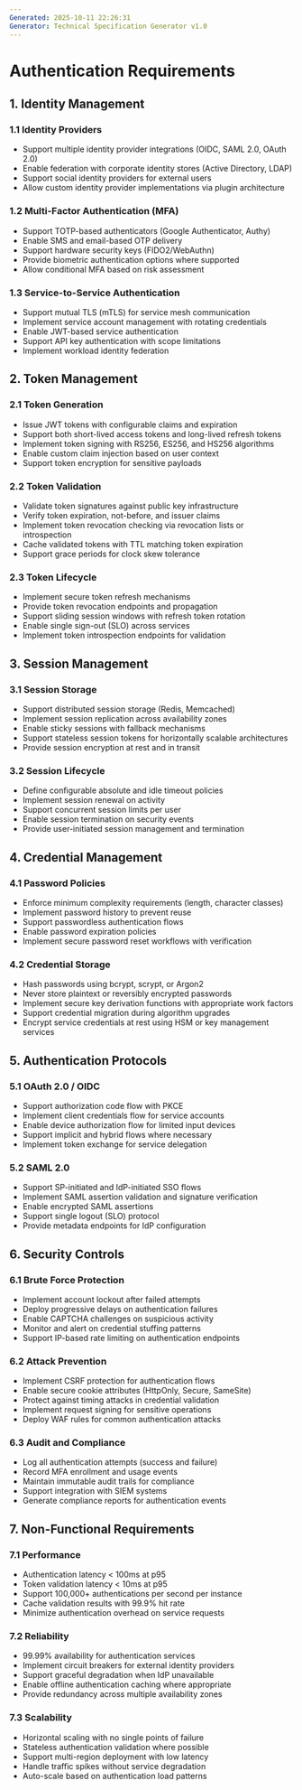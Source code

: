 ```yaml
---
Generated: 2025-10-11 22:26:31
Generator: Technical Specification Generator v1.0
---
```


# Authentication Requirements

## 1. Identity Management

### 1.1 Identity Providers
- Support multiple identity provider integrations (OIDC, SAML 2.0, OAuth 2.0)
- Enable federation with corporate identity stores (Active Directory, LDAP)
- Support social identity providers for external users
- Allow custom identity provider implementations via plugin architecture

### 1.2 Multi-Factor Authentication (MFA)
- Support TOTP-based authenticators (Google Authenticator, Authy)
- Enable SMS and email-based OTP delivery
- Support hardware security keys (FIDO2/WebAuthn)
- Provide biometric authentication options where supported
- Allow conditional MFA based on risk assessment

### 1.3 Service-to-Service Authentication
- Support mutual TLS (mTLS) for service mesh communication
- Implement service account management with rotating credentials
- Enable JWT-based service authentication
- Support API key authentication with scope limitations
- Implement workload identity federation

## 2. Token Management

### 2.1 Token Generation
- Issue JWT tokens with configurable claims and expiration
- Support both short-lived access tokens and long-lived refresh tokens
- Implement token signing with RS256, ES256, and HS256 algorithms
- Enable custom claim injection based on user context
- Support token encryption for sensitive payloads

### 2.2 Token Validation
- Validate token signatures against public key infrastructure
- Verify token expiration, not-before, and issuer claims
- Implement token revocation checking via revocation lists or introspection
- Cache validated tokens with TTL matching token expiration
- Support grace periods for clock skew tolerance

### 2.3 Token Lifecycle
- Implement secure token refresh mechanisms
- Provide token revocation endpoints and propagation
- Support sliding session windows with refresh token rotation
- Enable single sign-out (SLO) across services
- Implement token introspection endpoints for validation

## 3. Session Management

### 3.1 Session Storage
- Support distributed session storage (Redis, Memcached)
- Implement session replication across availability zones
- Enable sticky sessions with fallback mechanisms
- Support stateless session tokens for horizontally scalable architectures
- Provide session encryption at rest and in transit

### 3.2 Session Lifecycle
- Define configurable absolute and idle timeout policies
- Implement session renewal on activity
- Support concurrent session limits per user
- Enable session termination on security events
- Provide user-initiated session management and termination

## 4. Credential Management

### 4.1 Password Policies
- Enforce minimum complexity requirements (length, character classes)
- Implement password history to prevent reuse
- Support passwordless authentication flows
- Enable password expiration policies
- Implement secure password reset workflows with verification

### 4.2 Credential Storage
- Hash passwords using bcrypt, scrypt, or Argon2
- Never store plaintext or reversibly encrypted passwords
- Implement secure key derivation functions with appropriate work factors
- Support credential migration during algorithm upgrades
- Encrypt service credentials at rest using HSM or key management services

## 5. Authentication Protocols

### 5.1 OAuth 2.0 / OIDC
- Support authorization code flow with PKCE
- Implement client credentials flow for service accounts
- Enable device authorization flow for limited input devices
- Support implicit and hybrid flows where necessary
- Implement token exchange for service delegation

### 5.2 SAML 2.0
- Support SP-initiated and IdP-initiated SSO flows
- Implement SAML assertion validation and signature verification
- Enable encrypted SAML assertions
- Support single logout (SLO) protocol
- Provide metadata endpoints for IdP configuration

## 6. Security Controls

### 6.1 Brute Force Protection
- Implement account lockout after failed attempts
- Deploy progressive delays on authentication failures
- Enable CAPTCHA challenges on suspicious activity
- Monitor and alert on credential stuffing patterns
- Support IP-based rate limiting on authentication endpoints

### 6.2 Attack Prevention
- Implement CSRF protection for authentication flows
- Enable secure cookie attributes (HttpOnly, Secure, SameSite)
- Protect against timing attacks in credential validation
- Implement request signing for sensitive operations
- Deploy WAF rules for common authentication attacks

### 6.3 Audit and Compliance
- Log all authentication attempts (success and failure)
- Record MFA enrollment and usage events
- Maintain immutable audit trails for compliance
- Support integration with SIEM systems
- Generate compliance reports for authentication events

## 7. Non-Functional Requirements

### 7.1 Performance
- Authentication latency < 100ms at p95
- Token validation latency < 10ms at p95
- Support 100,000+ authentications per second per instance
- Cache validation results with 99.9% hit rate
- Minimize authentication overhead on service requests

### 7.2 Reliability
- 99.99% availability for authentication services
- Implement circuit breakers for external identity providers
- Support graceful degradation when IdP unavailable
- Enable offline authentication caching where appropriate
- Provide redundancy across multiple availability zones

### 7.3 Scalability
- Horizontal scaling with no single points of failure
- Stateless authentication validation where possible
- Support multi-region deployment with low latency
- Handle traffic spikes without service degradation
- Auto-scale based on authentication load patterns
